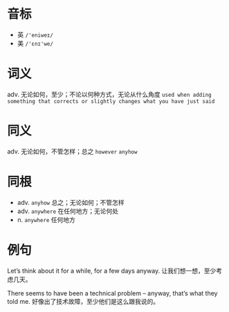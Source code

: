 # 音标

- 英 `/'eniweɪ/`
- 美 `/'ɛnɪ'we/`

# 词义

adv. 无论如何，至少；不论以何种方式，无论从什么角度
`used when adding something that corrects or slightly changes what you have just said`

# 同义

adv. 无论如何，不管怎样；总之
`however` `anyhow`

# 同根

- adv. `anyhow` 总之；无论如何；不管怎样
- adv. `anywhere` 在任何地方；无论何处
- n. `anywhere` 任何地方

# 例句

Let’s think about it for a while, for a few days anyway.
让我们想一想，至少考虑几天。

There seems to have been a technical problem – anyway, that’s what they told me.
好像出了技术故障，至少他们是这么跟我说的。


